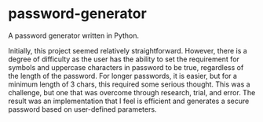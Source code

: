 # password-generator
A password generator written in Python.

Initially, this project seemed relatively straightforward. However, there is a degree of difficulty as
the user has the ability to set the requirement for symbols and uppercase characters in password to be
true, regardless of the length of the password. For longer passwords, it is easier, but for a minimum 
length of 3 chars, this required some serious thought. This was a challenge, but one that was overcome
through research, trial, and error. The result was an implementation that I feel is efficient and
generates a secure password based on user-defined parameters.
